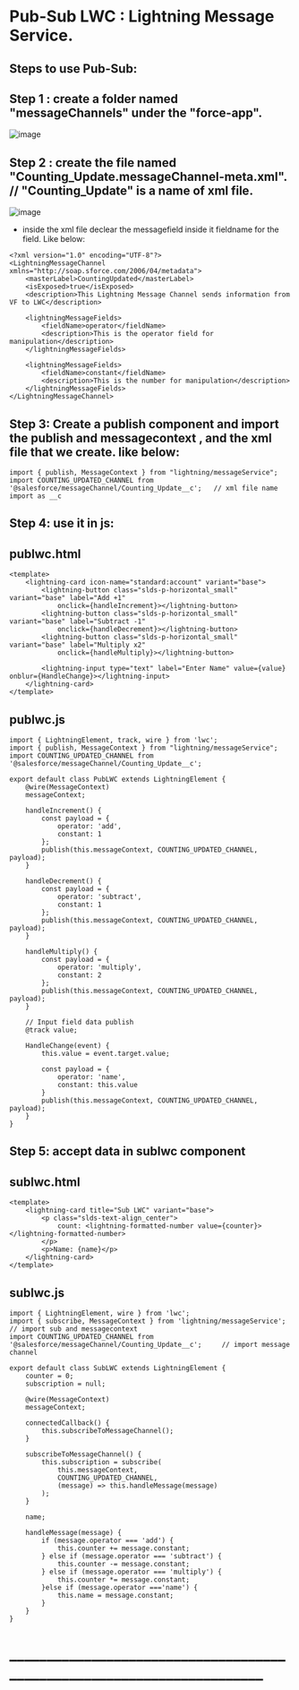 # Pub-Sub LWC : Lightning Message Service.

## Steps to use Pub-Sub:

## Step 1 : create a folder named "messageChannels" under the "force-app".
![image](https://github.com/gauravxlokhande/Pub-Sub_Lightning_Web_Components/assets/119065314/6cde8c4d-a218-44e1-8595-ceced5b7d549)

## Step 2 : create the file named "Counting_Update.messageChannel-meta.xml".  // "Counting_Update" is a name of xml file.
![image](https://github.com/gauravxlokhande/Pub-Sub_Lightning_Web_Components/assets/119065314/dde18ec3-f5a4-455b-80ca-bd70ed89ea81)

- inside the xml file declear the messagefield inside it fieldname for the field. Like below:

```
<?xml version="1.0" encoding="UTF-8"?>
<LightningMessageChannel xmlns="http://soap.sforce.com/2006/04/metadata">
    <masterLabel>CountingUpdated</masterLabel>
    <isExposed>true</isExposed>
    <description>This Lightning Message Channel sends information from VF to LWC</description>

    <lightningMessageFields>
        <fieldName>operator</fieldName>
        <description>This is the operator field for manipulation</description>
    </lightningMessageFields>

    <lightningMessageFields>
        <fieldName>constant</fieldName>
        <description>This is the number for manipulation</description>
    </lightningMessageFields>
</LightningMessageChannel>
```

## Step 3: Create a  publish component and import the publish and messagecontext , and the xml file that we create. like below:

```
import { publish, MessageContext } from "lightning/messageService";
import COUNTING_UPDATED_CHANNEL from '@salesforce/messageChannel/Counting_Update__c';   // xml file name import as __c
```

## Step 4: use it in js:

## publwc.html
```
<template>
    <lightning-card icon-name="standard:account" variant="base">
        <lightning-button class="slds-p-horizontal_small" variant="base" label="Add +1"
            onclick={handleIncrement}></lightning-button>
        <lightning-button class="slds-p-horizontal_small" variant="base" label="Subtract -1"
            onclick={handleDecrement}></lightning-button>
        <lightning-button class="slds-p-horizontal_small" variant="base" label="Multiply x2"
            onclick={handleMultiply}></lightning-button>

        <lightning-input type="text" label="Enter Name" value={value} onblur={HandleChange}></lightning-input>
    </lightning-card>
</template>
```

## publwc.js
```
import { LightningElement, track, wire } from 'lwc';
import { publish, MessageContext } from "lightning/messageService";
import COUNTING_UPDATED_CHANNEL from '@salesforce/messageChannel/Counting_Update__c';

export default class PubLWC extends LightningElement {
    @wire(MessageContext)
    messageContext;

    handleIncrement() {
        const payload = {
            operator: 'add',
            constant: 1
        };
        publish(this.messageContext, COUNTING_UPDATED_CHANNEL, payload);
    }

    handleDecrement() {
        const payload = {
            operator: 'subtract',
            constant: 1
        };
        publish(this.messageContext, COUNTING_UPDATED_CHANNEL, payload);
    }

    handleMultiply() {
        const payload = {
            operator: 'multiply',
            constant: 2
        };
        publish(this.messageContext, COUNTING_UPDATED_CHANNEL, payload);
    }

    // Input field data publish
    @track value;

    HandleChange(event) {
        this.value = event.target.value;

        const payload = {
            operator: 'name',
            constant: this.value
        }
        publish(this.messageContext, COUNTING_UPDATED_CHANNEL, payload);
    }
}

```

## Step 5: accept data in sublwc component

## sublwc.html
```
<template>
    <lightning-card title="Sub LWC" variant="base">
        <p class="slds-text-align_center">
            count: <lightning-formatted-number value={counter}></lightning-formatted-number>
        </p>
        <p>Name: {name}</p>
    </lightning-card>
</template>
```

## sublwc.js
```
import { LightningElement, wire } from 'lwc';
import { subscribe, MessageContext } from 'lightning/messageService';                     // import sub and messagecontext
import COUNTING_UPDATED_CHANNEL from '@salesforce/messageChannel/Counting_Update__c';     // import message channel

export default class SubLWC extends LightningElement {
    counter = 0;
    subscription = null;

    @wire(MessageContext)
    messageContext;

    connectedCallback() {
        this.subscribeToMessageChannel();
    }

    subscribeToMessageChannel() {
        this.subscription = subscribe(
            this.messageContext,
            COUNTING_UPDATED_CHANNEL,
            (message) => this.handleMessage(message)
        );
    }

    name;

    handleMessage(message) {
        if (message.operator === 'add') {
            this.counter += message.constant;
        } else if (message.operator === 'subtract') {
            this.counter -= message.constant;
        } else if (message.operator === 'multiply') {
            this.counter *= message.constant;
        }else if (message.operator ==='name') {
            this.name = message.constant;
        }
    }
}

```

 # _______________________________________________________________________
